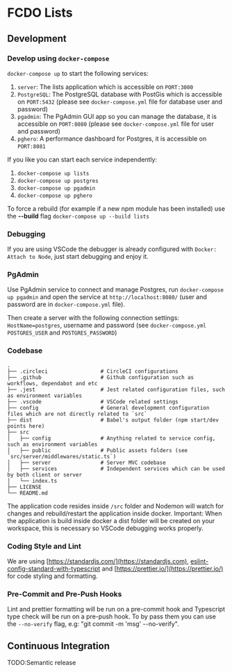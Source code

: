 # FCDO Lists

## Development

### Develop using `docker-compose`

`docker-compose up` to start the following services:

1. `server`: The lists application which is accessible on `PORT:3000`
2. `PostgreSQL`: The PostgreSQL database with PostGis which is accessible on `PORT:5432` (please see `docker-compose.yml` file for database user and password)
3. `pgadmin`: The PgAdmin GUI app so you can manage the database, it is accessible on `PORT:8080` (please see `docker-compose.yml` file for user and password)
4. `pghero`: A performance dashboard for Postgres, it is accessible on `PORT:8081`

If you like you can start each service independently:

1. `docker-compose up lists`
2. `docker-compose up postgres`
3. `docker-compose up pgadmin`
4. `docker-compose up pghero`

To force a rebuild (for example if a new npm module has been installed) use the **--build** flag `docker-compose up --build lists`

### Debugging

If you are using VSCode the debugger is already configured with `Docker: Attach to Node`, just start debugging and enjoy it.

### PgAdmin

Use PgAdmin service to connect and manage Postgres, run `docker-compose up pgadmin` and open the service at `http://localhost:8080/` (user and password are in `docker-compose.yml` file).

Then create a server with the following connection settings:
`HostName=postgres`, username and password (see `docker-compose.yml` `POSTGRES_USER` and `POSTGRES_PASSWORD`)

### Codebase

    .
    ├── .circleci                 # CircleCI configurations
    ├── .github                   # Github configuration such as workflows, dependabot and etc
    ├── .jest                     # Jest related configuration files, such as environment variables
    ├── .vscode                   # VSCode related settings
    ├── config                    # General development configuration files which are not directly related to `src`
    ├── dist                      # Babel's output folder (npm start/dev points here)
    ├── src
    │   ├── config                # Anything related to service config, such as environment variables
    │   ├── public                # Public assets folders (see `src/server/middlewares/static.ts`)
    │   ├── server                # Server MVC codebase
    │   ├── services              # Independent services which can be used by both client or server
    │   └── index.ts
    ├── LICENSE
    └── README.md

The application code resides inside `/src` folder and Nodemon will watch for changes and rebuild/restart the application inside docker.
Important: When the application is build inside docker a dist folder will be created on your workspace, this is necessary so VSCode debugging works properly.

### Coding Style and Lint

We are using [https://standardjs.com/](https://standardjs.com), [eslint-config-standard-with-typescript](https://www.npmjs.com/package/eslint-config-standard-with-typescript) and [https://prettier.io/](https://prettier.io/) for code styling and formatting.

### Pre-Commit and Pre-Push Hooks

Lint and prettier formatting will be run on a pre-commit hook and Typescript type check will be run on a pre-push hook.
To by pass them you can use the `--no-verify` flag, e.g: "git commit -m 'msg' --no-verify".

## Continuous Integration

TODO:Semantic release
